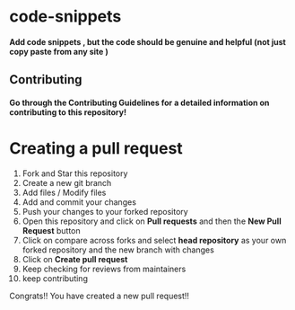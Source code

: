 # code-snippets

#### Add code snippets , but the code should be genuine and helpful (not just copy paste from any site )

## Contributing

#### Go through the Contributing Guidelines for a detailed information on contributing to this repository!


# Creating a pull request

1. Fork and Star this repository
2. Create a new git branch
3. Add files / Modify files
4. Add and commit your changes
5. Push your changes to your forked repository
6. Open this repository and click on **Pull requests** and then the **New Pull Request** button
7. Click on compare across forks and select **head repository** as your own forked repository and the new branch with changes
8. Click on **Create pull request**
9. Keep checking for reviews from maintainers
10. keep contributing

Congrats!! You have created a new pull request!!
